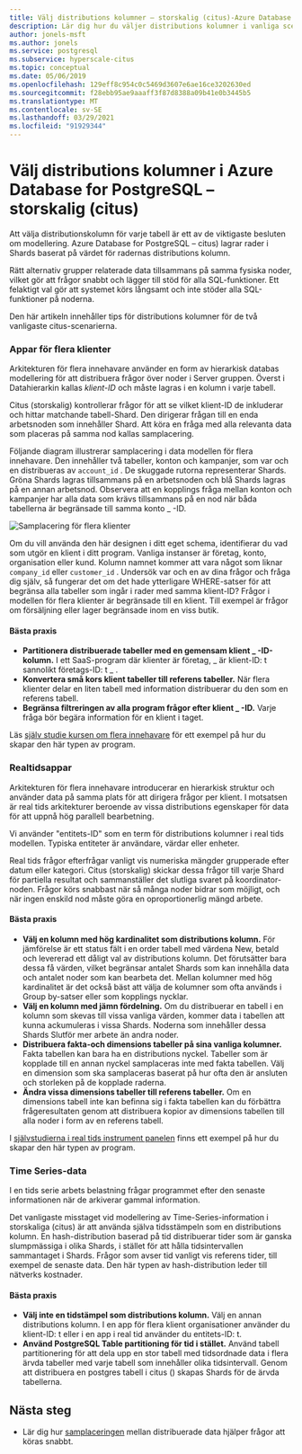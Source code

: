 ```yaml
---
title: Välj distributions kolumner – storskalig (citus)-Azure Database for PostgreSQL
description: Lär dig hur du väljer distributions kolumner i vanliga scenarier i Azure Database for PostgreSQL-storskalig (citus).
author: jonels-msft
ms.author: jonels
ms.service: postgresql
ms.subservice: hyperscale-citus
ms.topic: conceptual
ms.date: 05/06/2019
ms.openlocfilehash: 129eff8c954c0c5469d3607e6ae16ce3202630ed
ms.sourcegitcommit: f28ebb95ae9aaaff3f87d8388a09b41e0b3445b5
ms.translationtype: MT
ms.contentlocale: sv-SE
ms.lasthandoff: 03/29/2021
ms.locfileid: "91929344"
---
```

# <a name="choose-distribution-columns-in-azure-database-for-postgresql--hyperscale-citus"></a>Välj distributions kolumner i Azure Database for PostgreSQL – storskalig (citus)

Att välja distributionskolumn för varje tabell är ett av de viktigaste besluten om modellering. Azure Database for PostgreSQL – citus) lagrar rader i Shards baserat på värdet för radernas distributions kolumn.

Rätt alternativ grupper relaterade data tillsammans på samma fysiska noder, vilket gör att frågor snabbt och lägger till stöd för alla SQL-funktioner. Ett felaktigt val gör att systemet körs långsamt och inte stöder alla SQL-funktioner på noderna.

Den här artikeln innehåller tips för distributions kolumner för de två vanligaste citus-scenarierna.

### <a name="multi-tenant-apps"></a>Appar för flera klienter

Arkitekturen för flera innehavare använder en form av hierarkisk databas modellering för att distribuera frågor över noder i Server gruppen. Överst i Datahierarkin kallas *klient-ID* och måste lagras i en kolumn i varje tabell.

Citus (storskalig) kontrollerar frågor för att se vilket klient-ID de inkluderar och hittar matchande tabell-Shard. Den dirigerar frågan till en enda arbetsnoden som innehåller Shard. Att köra en fråga med alla relevanta data som placeras på samma nod kallas samplacering.

Följande diagram illustrerar samplacering i data modellen för flera innehavare. Den innehåller två tabeller, konton och kampanjer, som var och en distribueras av `account_id` . De skuggade rutorna representerar Shards. Gröna Shards lagras tillsammans på en arbetsnoden och blå Shards lagras på en annan arbetsnod. Observera att en kopplings fråga mellan konton och kampanjer har alla data som krävs tillsammans på en nod när båda tabellerna är begränsade till samma konto \_ -ID.

![Samplacering för flera klienter](media/concepts-hyperscale-choosing-distribution-column/multi-tenant-colocation.png)

Om du vill använda den här designen i ditt eget schema, identifierar du vad som utgör en klient i ditt program. Vanliga instanser är företag, konto, organisation eller kund. Kolumn namnet kommer att vara något som liknar `company_id` eller `customer_id` . Undersök var och en av dina frågor och fråga dig själv, så fungerar det om det hade ytterligare WHERE-satser för att begränsa alla tabeller som ingår i rader med samma klient-ID?
Frågor i modellen för flera klienter är begränsade till en klient. Till exempel är frågor om försäljning eller lager begränsade inom en viss butik.

#### <a name="best-practices"></a>Bästa praxis

-   **Partitionera distribuerade tabeller med en gemensam klient \_ -ID-kolumn.** I ett SaaS-program där klienter är företag, \_ är klient-ID: t sannolikt företags-ID: t \_ .
-   **Konvertera små kors klient tabeller till referens tabeller.** När flera klienter delar en liten tabell med information distribuerar du den som en referens tabell.
-   **Begränsa filtreringen av alla program frågor efter klient \_ -ID.** Varje fråga bör begära information för en klient i taget.

Läs [själv studie kursen om flera innehavare](./tutorial-design-database-hyperscale-multi-tenant.md) för ett exempel på hur du skapar den här typen av program.

### <a name="real-time-apps"></a>Realtidsappar

Arkitekturen för flera innehavare introducerar en hierarkisk struktur och använder data på samma plats för att dirigera frågor per klient. I motsatsen är real tids arkitekturer beroende av vissa distributions egenskaper för data för att uppnå hög parallell bearbetning.

Vi använder "entitets-ID" som en term för distributions kolumner i real tids modellen. Typiska entiteter är användare, värdar eller enheter.

Real tids frågor efterfrågar vanligt vis numeriska mängder grupperade efter datum eller kategori. Citus (storskalig) skickar dessa frågor till varje Shard för partiella resultat och sammanställer det slutliga svaret på koordinator-noden. Frågor körs snabbast när så många noder bidrar som möjligt, och när ingen enskild nod måste göra en oproportionerlig mängd arbete.

#### <a name="best-practices"></a>Bästa praxis

-   **Välj en kolumn med hög kardinalitet som distributions kolumn.** För jämförelse är ett status fält i en order tabell med värdena New, betald och levererad ett dåligt val av distributions kolumn. Det förutsätter bara dessa få värden, vilket begränsar antalet Shards som kan innehålla data och antalet noder som kan bearbeta det. Mellan kolumner med hög kardinalitet är det också bäst att välja de kolumner som ofta används i Group by-satser eller som kopplings nycklar.
-   **Välj en kolumn med jämn fördelning.** Om du distribuerar en tabell i en kolumn som skevas till vissa vanliga värden, kommer data i tabellen att kunna ackumuleras i vissa Shards. Noderna som innehåller dessa Shards Slutför mer arbete än andra noder.
-   **Distribuera fakta-och dimensions tabeller på sina vanliga kolumner.**
    Fakta tabellen kan bara ha en distributions nyckel. Tabeller som är kopplade till en annan nyckel samplaceras inte med fakta tabellen. Välj en dimension som ska samplaceras baserat på hur ofta den är ansluten och storleken på de kopplade raderna.
-   **Ändra vissa dimensions tabeller till referens tabeller.** Om en dimensions tabell inte kan befinna sig i fakta tabellen kan du förbättra frågeresultaten genom att distribuera kopior av dimensions tabellen till alla noder i form av en referens tabell.

I [självstudierna i real tids instrument panelen](./tutorial-design-database-hyperscale-realtime.md) finns ett exempel på hur du skapar den här typen av program.

### <a name="time-series-data"></a>Time Series-data

I en tids serie arbets belastning frågar programmet efter den senaste informationen när de arkiverar gammal information.

Det vanligaste misstaget vid modellering av Time-Series-information i storskaliga (citus) är att använda själva tidsstämpeln som en distributions kolumn. En hash-distribution baserad på tid distribuerar tider som är ganska slumpmässiga i olika Shards, i stället för att hålla tidsintervallen sammantaget i Shards. Frågor som avser tid vanligt vis referens tider, till exempel de senaste data. Den här typen av hash-distribution leder till nätverks kostnader.

#### <a name="best-practices"></a>Bästa praxis

-   **Välj inte en tidstämpel som distributions kolumn.** Välj en annan distributions kolumn. I en app för flera klient organisationer använder du klient-ID: t eller i en app i real tid använder du entitets-ID: t.
-   **Använd PostgreSQL Table partitioning för tid i stället.** Använd tabell partitionering för att dela upp en stor tabell med tidsordnade data i flera ärvda tabeller med varje tabell som innehåller olika tidsintervall. Genom att distribuera en postgres tabell i citus () skapas Shards för de ärvda tabellerna.

## <a name="next-steps"></a>Nästa steg
- Lär dig hur [samplaceringen](concepts-hyperscale-colocation.md) mellan distribuerade data hjälper frågor att köras snabbt.
